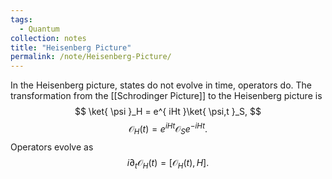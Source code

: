 ```yaml
---
tags:
  - Quantum
collection: notes
title: "Heisenberg Picture"
permalink: /note/Heisenberg-Picture/
---
```

In the Heisenberg picture, states do not evolve in time, operators do.
The transformation from the [[Schrodinger Picture]] to the Heisenberg picture is
$$
\ket{ \psi }_H = e^{ iHt }\ket{ \psi,t }_S,
$$
$$
\mathcal{O}_H(t) = e^{ iHt }\mathcal{O}_Se^{ -iHt }.
$$
Operators evolve as
$$
i \partial_t \mathcal{O}_H(t) = \left[ \mathcal{O}_H(t), H \right].
$$
